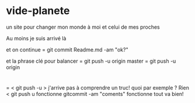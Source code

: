 # vide-planete



un site pour changer mon monde à moi et celui de mes proches

Au moins je suis arrivé là

et on continue
= git commit Readme.md -am "ok?"

et la phrase clé pour balancer
= git push -u origin master
= git push -u origin
#
= < git push -u >
j'arrive pas à comprendre un truc!
quoi par exemple ?
Rien < git push u fonctionne
gitcommit -am "coments" fonctionne
tout va bien!
